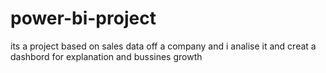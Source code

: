 # power-bi-project
its a project based on sales data off a company and i analise it and creat a dashbord for explanation and bussines growth
